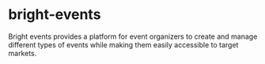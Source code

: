# bright-events
Bright events provides a platform for event organizers to create and manage different types of events while making them easily accessible to target markets.
